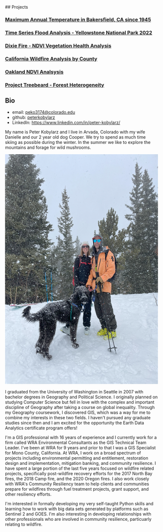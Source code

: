 <p></p>
## Projects

### [Maximum Annual Temperature in Bakersfield, CA since 1945](https://peterkobylarz.github.io/projects/temp_analysis.html)

### [Time Series Flood Analysis - Yellowstone National Park 2022](https://peterkobylarz.github.io/projects/yellowstone_flood.html)

### [Dixie Fire - NDVI Vegetation Health Analysis](https://peterkobylarz.github.io/projects/dixie_fire.html)

### [California Wildfire Analysis by County](https://peterkobylarz.github.io/projects/ca_fires.html)

### [Oakland NDVI Analsysis](https://peterkobylarz.github.io/projects/oakland-ndvi.html)

### [Project Treebeard - Forest Heterogeneity](https://peterkobylarz.github.io/projects/treebeard.html)

## Bio
- email: <peko3174@colorado.edu>
- github: [peterkobylarz](https://github.com/peterkobylarz)
- LinkedIn: <https://www.linkedin.com/in/peter-kobylarz/>

My name is Peter Kobylarz and I live in Arvada, Colorado with my wife Danielle and our 2 year old dog Cooper. We try to spend as much time skiing as possible during the winter. In the summer we like to explore the mountains and forage for wild mushrooms.

 <img src="/images/PDC.png" width="567" height="756">

I graduated from the University of Washington in Seattle in 2007 with bachelor degrees in Geography and Political Science. I originally planned on studying Computer Science but fell in love with the complex and important discipline of Geography after taking a course on global inequality. Through my Geography coursework, I discovered GIS, which was a way for me to combine my interests in these two fields. I haven't pursued any graduate studies since then and I am excited for the opportunity the Earth Data Analytics certificate program offers!

I'm a GIS professional with 16 years of experience and I currently work for a firm called WRA Environmental Consultants as the GIS Technical Team Leader. I've been at WRA for 9 years and prior to that I was a GIS Specialist for Mono County, California. At WRA, I work on a broad spectrum of projects including environmental permitting and entitlement, restoration design and implementation, mitigation banking, and community resilience. I have spent a large portion of the last five years focused on wildfire related projects, specifically post-wildfire recovery efforts for the 2017 North Bay fires, the 2018 Camp fire, and the 2020 Oregon fires. I also work closely with WRA's Community Resiliency team to help clients and communities prepare for wildfires through fuel treatment projects, grant support, and other resiliency efforts.

I'm interested in formally developing my very self-taught Python skills and learning how to work with big data sets generated by platforms such as Sentinel 2 and GOES. I'm also interesting in developing relationships with other professionals who are involved in community resilience, particuarly relating to wildfire.
